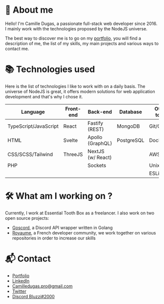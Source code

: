 # 🤔 About me
Hello! I'm Camille Dugas, a passionate full-stack web developer since 2016. I mainly work with the technologies proposed by the NodeJS universe.   

  
The best way to discover me is to go on my [portfolio](https://camilledugas.me), you will find a description of me, the list of my skills, my main projects and various ways to contact me.

# 📚 Technologies used 
Here is the list of technologies I like to work with on a daily basis. The universe of NodeJS is great, it offers modern solutions for web application development and that's why I chose it.

| Language              | Front-end | Back-end          | Database   | Other tools |
| --------------------- | --------- | ----------------- | ---------- | ----------- |
| TypeScript/JavaScript | React     | Fastify (REST)    | MongoDB    | Git/GitHub  |
| HTML                  | Svelte    | Apollo (GraphQL)  | PostgreSQL | Docker      |
| CSS/SCSS/Tailwind     | ThreeJS   | NextJS (w/ React) |            | AWS/GCP     |
| PHP                   |           | Sockets           |            | Unix        |
|                       |           |                   |            | ESLint      |

# 🛠️ What am I working on ?
Currently, I work at Essential Tooth Box as a freelancer. I also work on two open source projects:
- [Goscord](https://github.com/Goscord), a Discord API wrapper written in Golang
- [Royaume](https://github.com/Virtual-Royaume), a French developer community, we work together on various repositories in order to increase our skills

# 📬 Contact
- [Portfolio](https://camilledugas.me)
- [LinkedIn](https://www.linkedin.com/in/camille-dugas)
- [Camilledugas.pro@gmail.com](mailto:camilledugas.pro@gmail.com)
- [Twitter](https://twitter.com/Bluzzi_)
- [Discord Bluzzi#2000](https://discord.com/users/233351173665456129)
